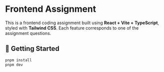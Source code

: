 # Frontend Assignment

This is a frontend coding assignment built using **React + Vite + TypeScript**, styled with **Tailwind CSS**. Each feature corresponds to one of the assignment questions.

## 🧪 Getting Started

```bash
pnpm install
pnpm dev
```
